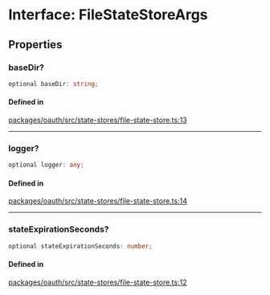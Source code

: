 # Interface: FileStateStoreArgs

## Properties

### baseDir?

```ts
optional baseDir: string;
```

#### Defined in

[packages/oauth/src/state-stores/file-state-store.ts:13](https://github.com/slackapi/node-slack-sdk/blob/7b348598b763c2b7545d1042b5f0429775cfa62c/packages/oauth/src/state-stores/file-state-store.ts#L13)

***

### logger?

```ts
optional logger: any;
```

#### Defined in

[packages/oauth/src/state-stores/file-state-store.ts:14](https://github.com/slackapi/node-slack-sdk/blob/7b348598b763c2b7545d1042b5f0429775cfa62c/packages/oauth/src/state-stores/file-state-store.ts#L14)

***

### stateExpirationSeconds?

```ts
optional stateExpirationSeconds: number;
```

#### Defined in

[packages/oauth/src/state-stores/file-state-store.ts:12](https://github.com/slackapi/node-slack-sdk/blob/7b348598b763c2b7545d1042b5f0429775cfa62c/packages/oauth/src/state-stores/file-state-store.ts#L12)
